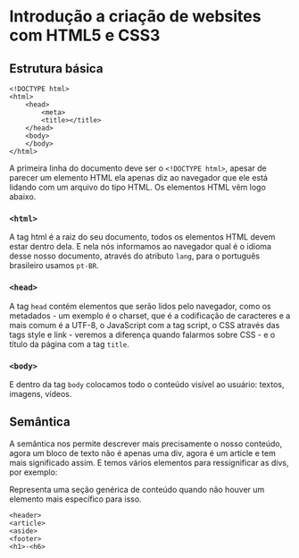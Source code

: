 ﻿# Introdução a criação de websites com HTML5 e CSS3

## Estrutura básica

  

    <!DOCTYPE html> 
    <html>
	    <head>
		    <meta>
		    <title></title>
	    </head>
	    <body>
	    </body>
    </html>


A primeira linha do documento deve ser o `<!DOCTYPE html>`, apesar de parecer um elemento HTML ela apenas diz ao navegador que ele está lidando com um arquivo do tipo HTML. Os elementos HTML vêm logo abaixo.

### `<html>`

A tag html é a raiz do seu documento, todos os elementos HTML devem estar dentro dela. E nela nós informamos ao navegador qual é o idioma desse nosso documento, através do atributo `lang`, para o português brasileiro usamos `pt-BR`.

### `<head>`

A tag `head` contém elementos que serão lidos pelo navegador, como os metadados - um exemplo é o charset, que é a codificação de caracteres e a mais comum é a UTF-8, o JavaScript com a tag script, o CSS através das tags style e link - veremos a diferença quando falarmos sobre CSS - e o título da página com a tag `title`.

### `<body>`

E dentro da tag `body` colocamos todo o conteúdo visível ao usuário: textos, imagens, vídeos.

## Semântica

A semântica nos permite descrever mais precisamente o nosso conteúdo, agora um bloco de texto não é apenas uma div, agora é um article e tem mais significado assim. E temos vários elementos para ressignificar as divs, por exemplo:
<section>

Representa uma seção genérica de conteúdo quando não houver um elemento mais específico para isso.

    <header>
    <article>
    <aside>
    <footer>
    <h1>-<h6>